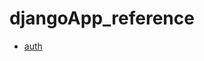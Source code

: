 # djangoApp_reference


- [auth](https://github.com/Omkar270048/djangoApp_reference/tree/main/auth)
